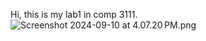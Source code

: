 Hi, this is my lab1 in comp 3111.
![Screenshot 2024-09-10 at 4.07.20 PM.png](Screenshot%202024-09-10%20at%204.07.20%E2%80%AFPM.png)